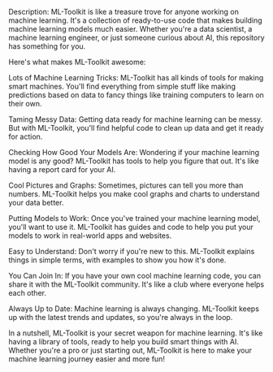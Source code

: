
Description:
ML-Toolkit is like a treasure trove for anyone working on machine learning. It's a collection of ready-to-use code that makes building machine learning models much easier. Whether you're a data scientist, a machine learning engineer, or just someone curious about AI, this repository has something for you.

Here's what makes ML-Toolkit awesome:

Lots of Machine Learning Tricks:
ML-Toolkit has all kinds of tools for making smart machines. You'll find everything from simple stuff like making predictions based on data to fancy things like training computers to learn on their own.

Taming Messy Data:
Getting data ready for machine learning can be messy. But with ML-Toolkit, you'll find helpful code to clean up data and get it ready for action.

Checking How Good Your Models Are:
Wondering if your machine learning model is any good? ML-Toolkit has tools to help you figure that out. It's like having a report card for your AI.

Cool Pictures and Graphs:
Sometimes, pictures can tell you more than numbers. ML-Toolkit helps you make cool graphs and charts to understand your data better.

Putting Models to Work:
Once you've trained your machine learning model, you'll want to use it. ML-Toolkit has guides and code to help you put your models to work in real-world apps and websites.

Easy to Understand:
Don't worry if you're new to this. ML-Toolkit explains things in simple terms, with examples to show you how it's done.

You Can Join In:
If you have your own cool machine learning code, you can share it with the ML-Toolkit community. It's like a club where everyone helps each other.

Always Up to Date:
Machine learning is always changing. ML-Toolkit keeps up with the latest trends and updates, so you're always in the loop.

In a nutshell, ML-Toolkit is your secret weapon for machine learning. It's like having a library of tools, ready to help you build smart things with AI. Whether you're a pro or just starting out, ML-Toolkit is here to make your machine learning journey easier and more fun!




